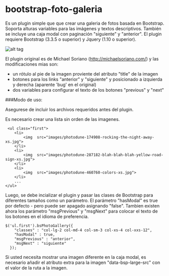# bootstrap-foto-galeria

Es un plugin simple que que crear una galeria de fotos basada en Bootstrap. Soporta alturas variables para las imágenes y textos descriptivos.  También se incluye una caja modal con paginación "siguiente" y "anterior". El plugin requiere Bootstrap (3.3.5 o superior) y Jquery (1.10 o superior).

![alt tag](http://michaelsoriano.com/wp-content/uploads/2013/11/bootstrap-gallery-demo.gif)

El plugin original es de Michael Soriano (http://michaelsoriano.com/) y las modificaciones mias son: 
 * un rótulo al pie de la imagen proviente del atributo "title" de la imagen
 * botones para los links "anterior" y "siguiente" y posicionado a izquierda y derecha (aparente 'bug' en el original)
 * dos variables para configurar el texto de los botones "previous" y "next"
 
###Modo de uso:

Asegurese de incluir los archivos requeridos antes del plugin.

Es necesario crear una lista sin orden de las imagenes.
```
 <ul class="first">
    <li>
        <img  src="images/photodune-174908-rocking-the-night-away-xs.jpg">
    </li>
    <li>
        <img  src="images/photodune-287182-blah-blah-blah-yellow-road-sign-xs.jpg">
    </li>
    <li>
        <img  src="images/photodune-460760-colors-xs.jpg">
    </li>
    ...
</ul>

```

Luego, se debe incializar el plugin y pasar las clases de Bootstrap para diferentes tamaños como un parámetro. El parámetro "hasModal" es true por defecto - pero puede ser apagado asignando "false".
Tambien existen ahora los parámetro "msgPrevious" y "msgNext" para colocar el texto de los botones en el idioma de preferencia.

```
$('ul.first').bsPhotoGallery({
    "classes" : "col-lg-2 col-md-4 col-sm-3 col-xs-4 col-xxs-12",
    "hasModal" : true,
    "msgPrevious" : "anterior",
    "msgNext" : "siguiente"
  });
```

Si usted necesita mostrar una imagen diferente en la caja modal, es necesario añadir el atributo extra para la imagen "data-bsp-large-src" con el valor de la ruta a la imagen.

